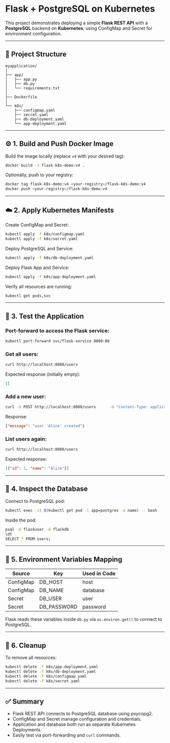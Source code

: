 # Flask + PostgreSQL on Kubernetes

This project demonstrates deploying a simple **Flask REST API** with a **PostgreSQL** backend on **Kubernetes**, using ConfigMap and Secret for environment configuration.

---

## 📁 Project Structure

```
myapplication/
│
├── app/
│   ├── app.py
│   ├── db.py
│   └── requirements.txt
│
├── Dockerfile
│
└── k8s/
    ├── configmap.yaml
    ├── secret.yaml
    ├── db-deployment.yaml
    └── app-deployment.yaml
```

---

## ⚙️ 1. Build and Push Docker Image

Build the image locally (replace `v4` with your desired tag):
```bash
docker build -t flask-k8s-demo:v4 .
```

Optionally, push to your registry:
```bash
docker tag flask-k8s-demo:v4 <your-registry>/flask-k8s-demo:v4
docker push <your-registry>/flask-k8s-demo:v4
```

---

## ☁️ 2. Apply Kubernetes Manifests

Create ConfigMap and Secret:
```bash
kubectl apply -f k8s/configmap.yaml
kubectl apply -f k8s/secret.yaml
```

Deploy PostgreSQL and Service:
```bash
kubectl apply -f k8s/db-deployment.yaml
```

Deploy Flask App and Service:
```bash
kubectl apply -f k8s/app-deployment.yaml
```

Verify all resources are running:
```bash
kubectl get pods,svc
```

---

## 🧪 3. Test the Application

### Port-forward to access the Flask service:

```bash
kubectl port-forward svc/flask-service 8080:80
```

### Get all users:
```bash
curl http://localhost:8080/users
```

Expected response (initially empty):
```json
[]
```

### Add a new user:
```bash
curl -X POST http://localhost:8080/users      -H "Content-Type: application/json"      -d '{"name": "Alice"}'
```

Response:
```json
{"message": "user 'Alice' created"}
```

### List users again:
```bash
curl http://localhost:8080/users
```
Expected response:
```json
[{"id": 1, "name": "Alice"}]
```

---

## 🧩 4. Inspect the Database

Connect to PostgreSQL pod:
```bash
kubectl exec -it $(kubectl get pod -l app=postgres -o name) -- bash
```

Inside the pod:
```bash
psql -U flaskuser -d flaskdb
\dt
SELECT * FROM users;
```

---

## 🧰 5. Environment Variables Mapping

| Source | Key | Used in Code |
|---------|-----|--------------|
| ConfigMap | DB_HOST | host |
| ConfigMap | DB_NAME | database |
| Secret | DB_USER | user |
| Secret | DB_PASSWORD | password |

Flask reads these variables inside `db.py` via `os.environ.get()` to connect to PostgreSQL.

---

## 🧹 6. Cleanup

To remove all resources:
```bash
kubectl delete -f k8s/app-deployment.yaml
kubectl delete -f k8s/db-deployment.yaml
kubectl delete -f k8s/configmap.yaml
kubectl delete -f k8s/secret.yaml
```

---

## ✅ Summary

- Flask REST API connects to PostgreSQL database using psycopg2.
- ConfigMap and Secret manage configuration and credentials.
- Application and database both run as separate Kubernetes Deployments.
- Easily test via port-forwarding and `curl` commands.


